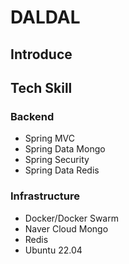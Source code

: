 # DALDAL

## Introduce





## Tech Skill

### Backend
- Spring MVC
- Spring Data Mongo
- Spring Security
- Spring Data Redis

### Infrastructure
- Docker/Docker Swarm
- Naver Cloud Mongo
- Redis
- Ubuntu 22.04